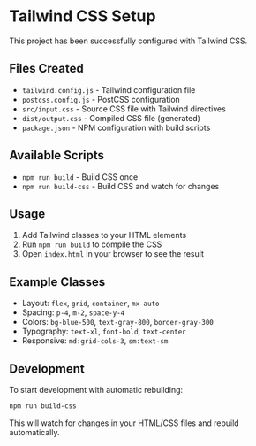 # Tailwind CSS Setup

This project has been successfully configured with Tailwind CSS.

## Files Created

- `tailwind.config.js` - Tailwind configuration file
- `postcss.config.js` - PostCSS configuration
- `src/input.css` - Source CSS file with Tailwind directives
- `dist/output.css` - Compiled CSS file (generated)
- `package.json` - NPM configuration with build scripts

## Available Scripts

- `npm run build` - Build CSS once
- `npm run build-css` - Build CSS and watch for changes

## Usage

1. Add Tailwind classes to your HTML elements
2. Run `npm run build` to compile the CSS
3. Open `index.html` in your browser to see the result

## Example Classes

- Layout: `flex`, `grid`, `container`, `mx-auto`
- Spacing: `p-4`, `m-2`, `space-y-4`
- Colors: `bg-blue-500`, `text-gray-800`, `border-gray-300`
- Typography: `text-xl`, `font-bold`, `text-center`
- Responsive: `md:grid-cols-3`, `sm:text-sm`

## Development

To start development with automatic rebuilding:
```bash
npm run build-css
```

This will watch for changes in your HTML/CSS files and rebuild automatically.
